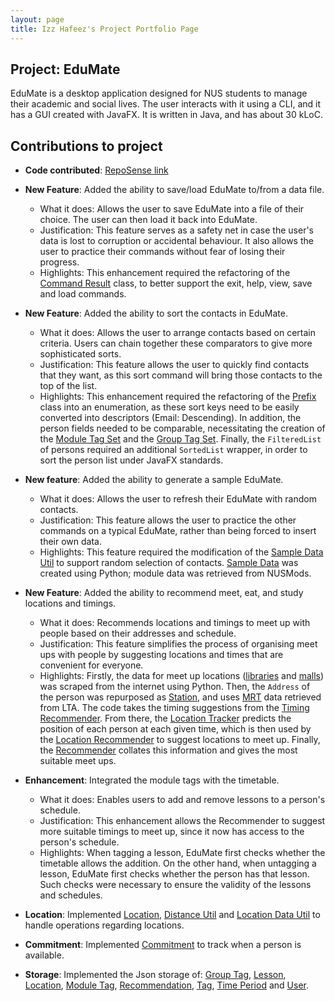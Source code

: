 ```yaml
---
layout: page
title: Izz Hafeez's Project Portfolio Page
---
```


## Project: EduMate

EduMate is a desktop application designed for NUS students to manage their academic and social lives. The user interacts with it using a CLI, and it has a GUI created with JavaFX. It is written in Java, and has about 30 kLoC.

## Contributions to project

* **Code contributed**: [RepoSense link](https://nus-cs2103-ay2223s2.github.io/tp-dashboard/?search=mynameizzhafeez&breakdown=true)

* **New Feature**: Added the ability to save/load EduMate to/from a data file.
  * What it does: Allows the user to save EduMate into a file of their choice. The user can then load it back into EduMate.
  * Justification: This feature serves as a safety net in case the user's data is lost to corruption or accidental behaviour. It also allows the user to practice their commands without fear of losing their progress.
  * Highlights: This enhancement required the refactoring of the [Command Result](https://github.com/AY2223S2-CS2103T-W14-2/tp/tree/master/src/main/java/seedu/address/logic/commands/results) class, to better support the exit, help, view, save and load commands.
* **New Feature**: Added the ability to sort the contacts in EduMate.
  * What it does: Allows the user to arrange contacts based on certain criteria. Users can chain together these comparators to give more sophisticated sorts.
  * Justification: This feature allows the user to quickly find contacts that they want, as this sort command will bring those contacts to the top of the list.
  * Highlights: This enhancement required the refactoring of the [Prefix](https://github.com/AY2223S2-CS2103T-W14-2/tp/blob/master/src/main/java/seedu/address/logic/parser/Prefix.java) class into an enumeration, as these sort keys need to be easily converted into descriptors (Email: Descending). In addition, the person fields needed to be comparable, necessitating the creation of the [Module Tag Set](https://github.com/AY2223S2-CS2103T-W14-2/tp/blob/master/src/main/java/seedu/address/model/person/ModuleTagSet.java) and the [Group Tag Set](https://github.com/AY2223S2-CS2103T-W14-2/tp/blob/master/src/main/java/seedu/address/model/person/GroupTagSet.java). Finally, the `FilteredList` of persons required an additional `SortedList` wrapper, in order to sort the person list under JavaFX standards.
* **New feature**: Added the ability to generate a sample EduMate.
  * What it does: Allows the user to refresh their EduMate with random contacts.
  * Justification: This feature allows the user to practice the other commands on a typical EduMate, rather than being forced to insert their own data.
  * Highlights: This feature required the modification of the [Sample Data Util](https://github.com/AY2223S2-CS2103T-W14-2/tp/blob/master/src/main/java/seedu/address/model/util/SampleDataUtil.java) to support random selection of contacts. [Sample Data](https://github.com/AY2223S2-CS2103T-W14-2/tp/blob/master/src/main/resources/data/sampleData.txt) was created using Python; module data was retrieved from NUSMods.
* **New Feature**: Added the ability to recommend meet, eat, and study locations and timings.
  * What it does: Recommends locations and timings to meet up with people based on their addresses and schedule.
  * Justification: This feature simplifies the process of organising meet ups with people by suggesting locations and times that are convenient for everyone.
  * Highlights: Firstly, the data for meet up locations ([libraries](https://github.com/AY2223S2-CS2103T-W14-2/tp/blob/master/src/main/resources/data/study.txt) and [malls](https://github.com/AY2223S2-CS2103T-W14-2/tp/blob/master/src/main/resources/data/eat.txt)) was scraped from the internet using Python. Then, the `Address` of the person was repurposed as [Station](https://github.com/AY2223S2-CS2103T-W14-2/tp/blob/master/src/main/java/seedu/address/model/person/Station.java), and uses [MRT](https://github.com/AY2223S2-CS2103T-W14-2/tp/blob/master/src/main/resources/data/stations.txt) data retrieved from LTA. The code takes the timing suggestions from the [Timing Recommender](https://github.com/AY2223S2-CS2103T-W14-2/tp/blob/master/src/main/java/seedu/address/logic/recommender/timing/TimingRecommender.java). From there, the [Location Tracker](https://github.com/AY2223S2-CS2103T-W14-2/tp/blob/master/src/main/java/seedu/address/logic/recommender/location/LocationTracker.java) predicts the position of each person at each given time, which is then used by the [Location Recommender](https://github.com/AY2223S2-CS2103T-W14-2/tp/blob/master/src/main/java/seedu/address/logic/recommender/location/LocationRecommender.java) to suggest locations to meet up. Finally, the [Recommender](https://github.com/AY2223S2-CS2103T-W14-2/tp/blob/master/src/main/java/seedu/address/logic/recommender/Recommender.java) collates this information and gives the most suitable meet ups.
* **Enhancement**: Integrated the module tags with the timetable.
  * What it does: Enables users to add and remove lessons to a person's schedule.
  * Justification: This enhancement allows the Recommender to suggest more suitable timings to meet up, since it now has access to the person's schedule.
  * Highlights: When tagging a lesson, EduMate first checks whether the timetable allows the addition. On the other hand, when untagging a lesson, EduMate first checks whether the person has that lesson. Such checks were necessary to ensure the validity of the lessons and schedules.
* **Location**: Implemented [Location](https://github.com/AY2223S2-CS2103T-W14-2/tp/blob/master/src/main/java/seedu/address/model/location/Location.java), [Distance Util](https://github.com/AY2223S2-CS2103T-W14-2/tp/blob/master/src/main/java/seedu/address/model/location/util/DistanceUtil.java) and [Location Data Util](https://github.com/AY2223S2-CS2103T-W14-2/tp/blob/master/src/main/java/seedu/address/model/location/util/LocationDataUtil.java) to handle operations regarding locations.
* **Commitment**: Implemented [Commitment](https://github.com/AY2223S2-CS2103T-W14-2/tp/blob/master/src/main/java/seedu/address/model/commitment/Commitment.java) to track when a person is available.
* **Storage**: Implemented the Json storage of: [Group Tag](https://github.com/AY2223S2-CS2103T-W14-2/tp/blob/master/src/main/java/seedu/address/storage/JsonAdaptedGroupTag.java), [Lesson](https://github.com/AY2223S2-CS2103T-W14-2/tp/blob/master/src/main/java/seedu/address/storage/JsonAdaptedLesson.java), [Location](https://github.com/AY2223S2-CS2103T-W14-2/tp/blob/master/src/main/java/seedu/address/storage/JsonAdaptedLocation.java), [Module Tag](https://github.com/AY2223S2-CS2103T-W14-2/tp/blob/master/src/main/java/seedu/address/storage/JsonAdaptedModuleTag.java), [Recommendation](https://github.com/AY2223S2-CS2103T-W14-2/tp/blob/master/src/main/java/seedu/address/storage/JsonAdaptedRecommendation.java), [Tag](https://github.com/AY2223S2-CS2103T-W14-2/tp/blob/master/src/main/java/seedu/address/storage/JsonAdaptedTag.java), [Time Period](https://github.com/AY2223S2-CS2103T-W14-2/tp/blob/master/src/main/java/seedu/address/storage/JsonAdaptedTimePeriod.java) and [User](https://github.com/AY2223S2-CS2103T-W14-2/tp/blob/master/src/main/java/seedu/address/storage/JsonAdaptedUser.java).

